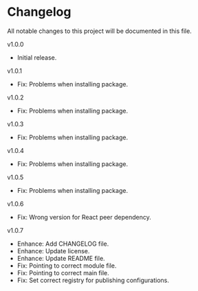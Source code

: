 # Changelog

All notable changes to this project will be documented in this file.

v1.0.0
- Initial release.

v1.0.1
- Fix: Problems when installing package.

v1.0.2
- Fix: Problems when installing package.

v1.0.3
- Fix: Problems when installing package.

v1.0.4
- Fix: Problems when installing package.

v1.0.5
- Fix: Problems when installing package.

v1.0.6
- Fix: Wrong version for React peer dependency.

v1.0.7
- Enhance: Add CHANGELOG file.
- Enhance: Update license.
- Enhance: Update README file.
- Fix: Pointing to correct module file.
- Fix: Pointing to correct main file.
- Fix: Set correct registry for publishing configurations.